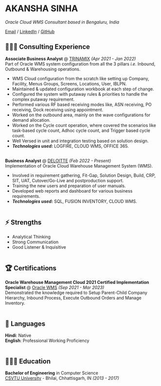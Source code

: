 # AKANSHA SINHA 

_Oracle Cloud WMS Consultant based in Bengaluru, India_ <br>

[Email](mailto:akanshasinha142@gmail.com) / [LinkedIn](https://www.linkedin.com/in/akanshasiinha/) / [GitHub](https://github.com/akanshasiinha/)    

## 👩🏻‍💻 Consulting Experience

**Associate Business Analyst** @ [TRINAMIX](https://www.trinamix.com/) _(Apr 2021 - Jan 2022)_ <br>
 Part of Oracle WMS system configuration from all the 3 pillars _i.e._ Inbound, Outbound & Warehousing operations.
  - WMS Cloud configuration from the scratch like setting up Company, Facility, Menus Groups, Screens, Locations, User, IBLPN.
  - Maintained & updated configuration workbook at each step of change.
  - Configured the system with putaway rules & priorities to handle the complex putaway requirement.
  - Performed various RF based receiving modes like, ASN receiving, PO receiving, Dock receiving using appointment.
  - Worked on the outbound area, mainly on the wave configurations for demand allocation.
  - Worked on the Cycle count operation, where covered the scenarios like task-based cycle count, Adhoc cycle count, and Trigger based cycle count.
  - Well Versed in unit and integration testing based on solution design.
  - **_Technologies used:_** LOGFIRE, CLOUD WMS, OFFICE 365.
<br><br>

**Business Analyst** @ [DELOITTE](https://www2.deloitte.com/ui/en.html/) _(Feb 2022 - Present)_ <br>
Implementation of  Oracle Cloud Warehouse Management System (WMS).
  - Involved in requirement gathering, Fit-Gap, Solution Design, Build, CRP, SIT, UAT, Cutover/Go-Live and postproduction support.
  - Training the new users and preparation of user manuals.
  - Developed web reports and dashboard for various business requirements.
  - **_Technologies used:_** SQL, FUSION INVENTORY, CLOUD WMS.
<br><br>
    

## ⚡ Strengths 
  - Analytical Thinking
  - Strong Communication
  - Good Listener & Inquisitive
 <br><br>
  
## 🏆 Certifications

**Oracle Warehouse Management Cloud 2021 Certified Implementation Specialist** @ [Oracle WMS](https://www.credly.com/badges/2d5adfac-ef69-4073-bed5-3c95bd85eda4) _(Sep 2021 - Mar 2023)_ <br>
Demonstrated the knowledge required to Setup Parent-Child Company Hierarchy, Inbound Process, Execute Outbound Orders and Manage Inventory.
<br><br>

## 💬 Languages

**Hindi**: Native <br>
**English**: Professional Working Proficiency
<br><br>

## 👩🏼‍🎓 Education

**Bachelor of Engineering** in Computer Science<br>
[CSVTU University](https://csvtu.ac.in/) - Bhilai, Chhattisgarh, IN _(2013 - 2017)_
